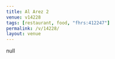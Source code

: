 ```yaml
---
title: Al Arez 2
venue: v14228
tags: [restaurant, food, "fhrs:412247"]
permalink: /v/14228/
layout: venue
---
```

null